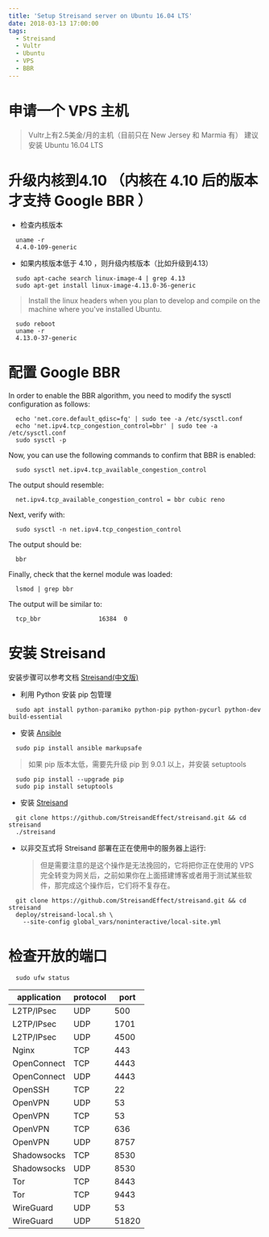 ```yaml
---
title: 'Setup Streisand server on Ubuntu 16.04 LTS'
date: 2018-03-13 17:00:00
tags:
  - Streisand
  - Vultr
  - Ubuntu
  - VPS
  - BBR
---
```


# 申请一个 VPS 主机

> Vultr上有2.5美金/月的主机（目前只在 New Jersey 和 Marmia 有）
> 建议安装 Ubuntu 16.04 LTS

# 升级内核到4.10  （内核在 4.10 后的版本才支持 Google BBR ）

* 检查内核版本
```
  uname -r
  4.4.0-109-generic
```

* 如果内核版本低于 4.10 ，则升级内核版本（比如升级到4.13）
```
  sudo apt-cache search linux-image-4 | grep 4.13
  sudo apt-get install linux-image-4.13.0-36-generic
```
> Install the linux headers when you plan to develop and compile on the machine where you've installed Ubuntu.

```
  sudo reboot
  uname -r
  4.13.0-37-generic
```

# 配置 Google BBR

In order to enable the BBR algorithm, you need to modify the sysctl configuration as follows:

```
  echo 'net.core.default_qdisc=fq' | sudo tee -a /etc/sysctl.conf
  echo 'net.ipv4.tcp_congestion_control=bbr' | sudo tee -a /etc/sysctl.conf
  sudo sysctl -p
```

Now, you can use the following commands to confirm that BBR is enabled:
```
  sudo sysctl net.ipv4.tcp_available_congestion_control
```
The output should resemble:
```
  net.ipv4.tcp_available_congestion_control = bbr cubic reno
```
Next, verify with:
```
  sudo sysctl -n net.ipv4.tcp_congestion_control
```
The output should be:
```
  bbr
```
Finally, check that the kernel module was loaded:
```
  lsmod | grep bbr
```
The output will be similar to:
```
  tcp_bbr                16384  0
```

# 安装 Streisand 

安装步骤可以参考文档 [Streisand(中文版)](https://github.com/StreisandEffect/streisand/blob/master/README-chs.md)
 
* 利用 Python 安装 pip 包管理

```
  sudo apt install python-paramiko python-pip python-pycurl python-dev build-essential
```


* 安装 [Ansible](https://www.ansible.com/) 

```
  sudo pip install ansible markupsafe 
```

  > 如果 pip 版本太低，需要先升级 pip 到 9.0.1 以上，并安装 setuptools

``` 
  sudo pip install --upgrade pip 
  sudo pip install setuptools
```


* 安装 [Streisand](https://github.com/StreisandEffect/streisand)

```
  git clone https://github.com/StreisandEffect/streisand.git && cd streisand
  ./streisand
```

* 以非交互式将 Streisand 部署在正在使用中的服务器上运行:

  >但是需要注意的是这个操作是无法挽回的，它将把你正在使用的 VPS 完全转变为网关后，之前如果你在上面搭建博客或者用于测试某些软件，那完成这个操作后，它们将不复存在。

```
  git clone https://github.com/StreisandEffect/streisand.git && cd streisand
  deploy/streisand-local.sh \
    --site-config global_vars/noninteractive/local-site.yml
```


# 检查开放的端口

```
  sudo ufw status
```

 application | protocol | port  
 ------------|----------|------
L2TP/IPsec | UDP |500
L2TP/IPsec | UDP |1701
L2TP/IPsec | UDP |4500
Nginx | TCP | 443
OpenConnect | TCP | 4443
OpenConnect | UDP | 4443
OpenSSH | TCP | 22
OpenVPN | UDP | 53
OpenVPN | TCP | 53
OpenVPN | TCP | 636
OpenVPN | UDP | 8757
Shadowsocks | TCP | 8530
Shadowsocks | UDP | 8530
Tor | TCP | 8443
Tor | TCP | 9443
WireGuard | UDP | 53
WireGuard | UDP | 51820

